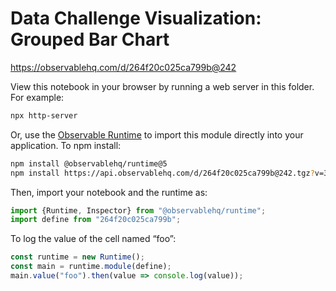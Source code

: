 # Data Challenge Visualization: Grouped Bar Chart

https://observablehq.com/d/264f20c025ca799b@242

View this notebook in your browser by running a web server in this folder. For
example:

~~~sh
npx http-server
~~~

Or, use the [Observable Runtime](https://github.com/observablehq/runtime) to
import this module directly into your application. To npm install:

~~~sh
npm install @observablehq/runtime@5
npm install https://api.observablehq.com/d/264f20c025ca799b@242.tgz?v=3
~~~

Then, import your notebook and the runtime as:

~~~js
import {Runtime, Inspector} from "@observablehq/runtime";
import define from "264f20c025ca799b";
~~~

To log the value of the cell named “foo”:

~~~js
const runtime = new Runtime();
const main = runtime.module(define);
main.value("foo").then(value => console.log(value));
~~~
